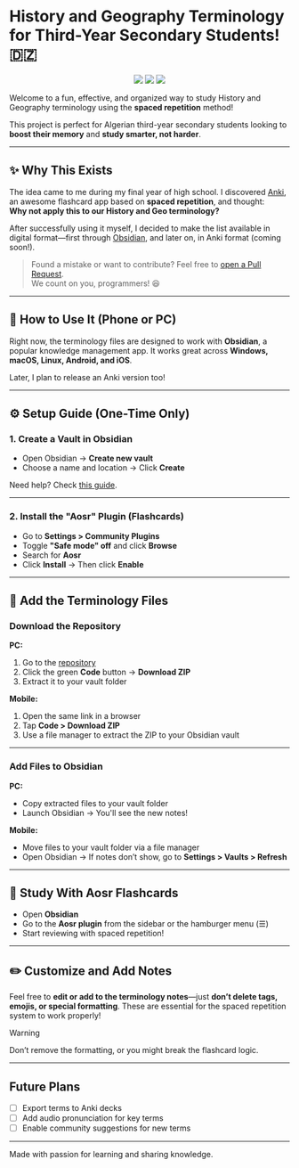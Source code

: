 # History and Geography Terminology for Third-Year Secondary Students! 🇩🇿

<p align="center">
	<a href="https://github.com/Mouadhbendjedidi/Hisgeo-terminology/stargazers"><img src="https://img.shields.io/github/stars/Mouadhbendjedidi/Hisgeo-terminology?colorA=f9e2af&colorB=a6da95&style=for-the-badge"></a>
	<a href="https://github.com/Mouadhbendjedidi/Hisgeo-terminology/issues"><img src="https://img.shields.io/github/issues/Mouadhbendjedidi/Hisgeo-terminology?colorA=89b4fa&colorB=a6da95&style=for-the-badge"></a>
	<a href="https://github.com/Mouadhbendjedidi/Hisgeo-terminology/contributors"><img src="https://img.shields.io/github/contributors/Mouadhbendjedidi/Hisgeo-terminology?colorA=a6e3a1&colorB=a6da95&style=for-the-badge&logo=starship&logocolor=a6e3a1"></a>
</p>

Welcome to a fun, effective, and organized way to study History and Geography terminology using the **spaced repetition** method!

This project is perfect for Algerian third-year secondary students looking to **boost their memory** and **study smarter, not harder**.

---

## ✨ Why This Exists

The idea came to me during my final year of high school. I discovered [Anki](https://apps.ankiweb.net/), an awesome flashcard app based on **spaced repetition**, and thought:  
**Why not apply this to our History and Geo terminology?**

After successfully using it myself, I decided to make the list available in digital format—first through [Obsidian](https://obsidian.md/), and later on, in Anki format (coming soon!).

> Found a mistake or want to contribute? Feel free to [open a Pull Request](https://github.com/Mouadhbendjedidi/hisgeo-Terminology/pulls).  
> We count on you, programmers! 😆

---

## 📱 How to Use It (Phone or PC)

Right now, the terminology files are designed to work with **Obsidian**, a popular knowledge management app. It works great across **Windows, macOS, Linux, Android, and iOS**.

Later, I plan to release an Anki version too!

---

## ⚙️ Setup Guide (One-Time Only)

### 1. Create a Vault in Obsidian

- Open Obsidian → **Create new vault**
- Choose a name and location → Click **Create**

Need help? Check [this guide](https://help.obsidian.md/Getting+started/Creating+your+vault).

---

### 2. Install the "Aosr" Plugin (Flashcards)

- Go to **Settings > Community Plugins**
- Toggle **"Safe mode" off** and click **Browse**
- Search for **Aosr**
- Click **Install** → Then click **Enable**

---

## 📂 Add the Terminology Files

### Download the Repository

**PC:**

1. Go to the [repository](https://github.com/Mouadhbendjedidi/hisgeo-Terminology)
2. Click the green **Code** button → **Download ZIP**
3. Extract it to your vault folder

**Mobile:**

1. Open the same link in a browser
2. Tap **Code > Download ZIP**
3. Use a file manager to extract the ZIP to your Obsidian vault

---

### Add Files to Obsidian

**PC:**

- Copy extracted files to your vault folder
- Launch Obsidian → You'll see the new notes!

**Mobile:**

- Move files to your vault folder via a file manager
- Open Obsidian → If notes don’t show, go to **Settings > Vaults > Refresh**

---

## 🧠 Study With Aosr Flashcards

- Open **Obsidian**
- Go to the **Aosr plugin** from the sidebar or the hamburger menu (☰)
- Start reviewing with spaced repetition!

---

## ✏️ Customize and Add Notes

Feel free to **edit or add to the terminology notes**—just **don’t delete tags, emojis, or special formatting**. These are essential for the spaced repetition system to work properly!

> [!WARNING]  
> Don’t remove the formatting, or you might break the flashcard logic.

---

## Future Plans

- [ ] Export terms to Anki decks
- [ ] Add audio pronunciation for key terms
- [ ] Enable community suggestions for new terms

---

Made with passion for learning and sharing knowledge.
